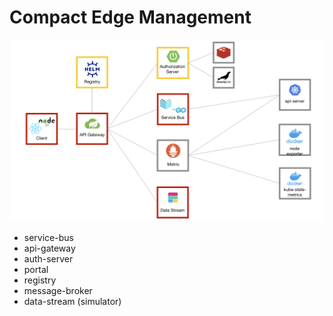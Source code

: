 # Compact Edge Management

![architecture.png](architecture.png)

- service-bus
- api-gateway
- auth-server
- portal
- registry
- message-broker
- data-stream (simulator)
